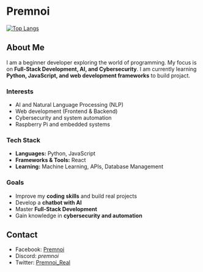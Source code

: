 # Premnoi
[![Top Langs](https://github-readme-stats-eight-lac-66.vercel.app/api/top-langs/?username=Premnoi&theme=dark)](https://youtu.be/jJzw1h5CR-I?si=Nc8fHDTS_7m63ZNp)
## About Me  
I am a beginner developer exploring the world of programming. My focus is on **Full-Stack Development, AI, and Cybersecurity**. I am currently learning **Python, JavaScript, and web development frameworks** to build projact.

### Interests
- AI and Natural Language Processing (NLP)
- Web development (Frontend & Backend)
- Cybersecurity and system automation
- Raspberry Pi and embedded systems

### Tech Stack
- **Languages:** Python, JavaScript 
- **Frameworks & Tools:** React
- **Learning:** Machine Learning, APIs, Database Management 

### Goals  
- Improve my **coding skills** and build real projects
- Develop a **chatbot with AI**
- Master **Full-Stack Development**
- Gain knowledge in **cybersecurity and automation**

## Contact  
- Facebook: [Premnoi](https://web.facebook.com/profile.php?id=100086227287249)
- Discord: *premnoi*
- Twitter: [Premnoi_Real](https://x.com/Premnoi_Real)
